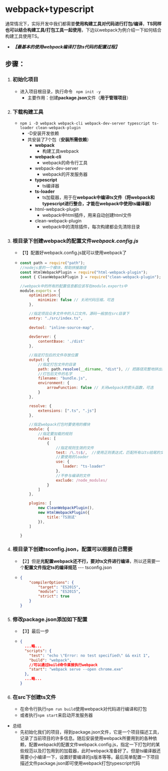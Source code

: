 # webpack+typescript

通常情况下，实际开发中我们都需要**使用构建工具对代码进行打包/编译**，**TS同样也可以结合构建工具/打包工具一起使用**，下边以webpack为例介绍一下如何结合构建工具使用TS。

- ***【最基本的使用webpack编译打包ts代码的配置过程】***

## 步骤：

1. ### 初始化项目

   - 进入项目根目录，执行命令 ``` npm init -y```
     - 主要作用：创建**package.json**文件（**用于管理项目**）

2. ### 下载构建工具

   - ```npm i -D webpack webpack-cli webpack-dev-server typescript ts-loader clean-webpack-plugin```
     - -D安装开发依赖 
     - 共安装了7个包（**安装所需依赖**）
       - **webpack**
         - 构建工具webpack
       - **webpack-cli**
         - webpack的命令行工具
       - webpack-dev-server
         - webpack的开发服务器
       - **typescript**
         - ts编译器
       - **ts-loader**
         - ts加载器，用于在**webpack中编译ts文件（将webpack和typescript进行整合，才能在webpack中使用ts编译器）**
       - html-webpack-plugin
         - webpack中html插件，用来自动创建html文件
       - clean-webpack-plugin
         - webpack中的清除插件，每次构建都会先清除目录

3. ### 根目录下创建webpack的配置文件*webpack.config.js*

   - 【1】配置好webpack.config.js就可以使用webpack了

   - ```javascript
     const path = require("path");
     //nodejs里的一个模块，帮助拼接路径
     const HtmlWebpackPlugin = require("html-webpack-plugin");
     const { CleanWebpackPlugin } = require("clean-webpack-plugin");
     
     //webpack中的所有的配置信息都应该写在module.exports中
     module.exports = {
         optimization:{
             minimize: false // 关闭代码压缩，可选
         },
     
         //指定项目众多文件中的入口文件。源码一般放在src目录下
         entry: "./src/index.ts",
         
         devtool: "inline-source-map",
         
         devServer: {
             contentBase: './dist'
         },
     
         //指定打包后的文件存放位置
         output: {
             //指定打包文件的目录
             path: path.resolve(__dirname, "dist"), // 把路径完整地拼出来
             //打包后文件的名字
             filename: "bundle.js",
             environment: {
                 arrowFunction: false // 关闭webpack的箭头函数，可选
             }
         },
     
         resolve: {
             extensions: [".ts", ".js"]
         },
         
         //指定webpack打包时要使用的模块
         module: {
             //指定要加载的规则
             rules: [
                 {
                     //指定规则生效的文件
                     test: /\.ts$/,  //使用正则表达式，匹配所有以ts结尾的文件进行编译
                     //要使用的loader
                     use: {
                        loader: "ts-loader"     
                     },
                     //不参与编译的文件
                     exclude: /node_modules/
                 }
             ]
         },
     
         plugins: [
             new CleanWebpackPlugin(),
             new HtmlWebpackPlugin({
                 title:'TS测试'
             }),
         ]
     
     }
     ```

4. ### 根目录下创建tsconfig.json，配置可以根据自己需要

   - 【2】但是**光配置webpack还不行，要对ts文件进行编译**，所以还需要一个**配置文件指定ts的编译规范** --- tsconfig.json

   - ```json
     {
         "compilerOptions": {
             "target": "ES2015",
             "module": "ES2015",
             "strict": true
         }
     }
     ```

5. ### 修改package.json添加如下配置

   - 【3】最后一步

   - ```json
     {
       ...略...
       "scripts": {
         "test": "echo \"Error: no test specified\" && exit 1",
         "build": "webpack",
         //可以通过build命令直接执行webpack
         "start": "webpack serve --open chrome.exe"
       },
       ...略...
     }
     ```

6. ### 在src下创建ts文件

   - 在命令行执行```npm run build```使用webpack对代码进行编译和打包
   - 或者执行```npm start```来启动开发服务器

- 总结
  - 先初始化我们的项目，得到package.json文件，它是一个项目描述工具，记录了当前项目的许多信息。随后安装使用webpack所要用到的各种依赖，配置webpack的配置文件webpack.config.js，指定一下打包时的某些规范以及打包用到的加载器，此时webpack准备好了。但是ts编译器还需要小小编译一下，设置好要编译的js版本等等。最后简单配置一下项目描述文件package.json即可使用webpack打包typescript代码